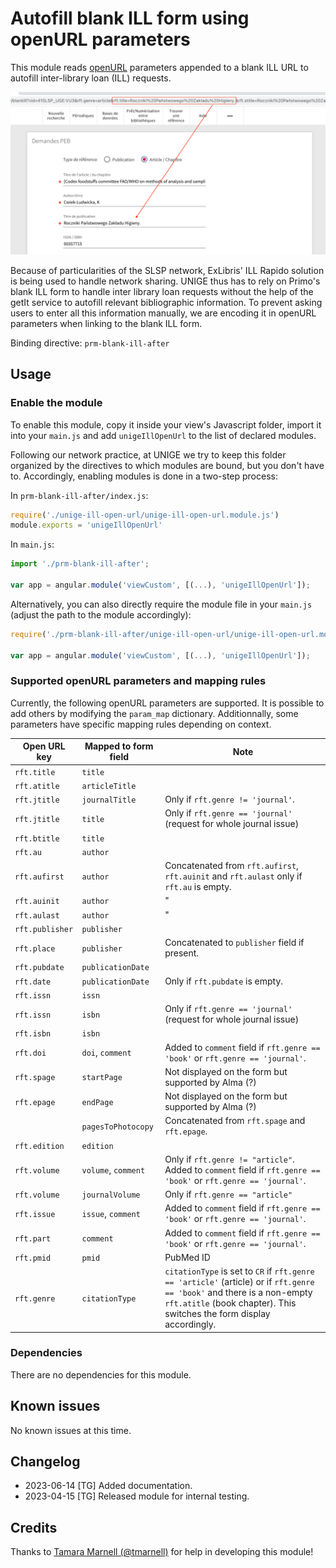 # Autofill blank ILL form using openURL parameters

This module reads [openURL](https://en.wikipedia.org/wiki/OpenURL) parameters appended to a blank ILL URL to autofill inter-library loan (ILL) requests.

![Screenshot of the Primo catalogue showing that openURL parameters in the ILL request URL are passed on to the displayed form.](unige-ill-open-url-display.png)


Because of particularities of the SLSP network, ExLibris' ILL Rapido solution is being used to handle network sharing. UNIGE thus has to rely
on Primo's blank ILL form to handle inter library loan requests without the help of the getIt service to autofill relevant bibliographic
information. To prevent asking users to enter all this information manually, we are encoding it in openURL parameters when linking to the
blank ILL form.

Binding directive: `prm-blank-ill-after`

## Usage

### Enable the module

To enable this module, copy it inside your view's Javascript folder, import it into your `main.js` and add `unigeIllOpenUrl` to the list of declared modules.

Following our network practice, at UNIGE we try to keep this folder organized by the directives to which modules are bound, but you don't have to.
Accordingly, enabling modules is done in a two-step process:

In `prm-blank-ill-after/index.js`:

```JavaScript
require('./unige-ill-open-url/unige-ill-open-url.module.js')
module.exports = 'unigeIllOpenUrl'

```

In `main.js`:

```JavaScript
import './prm-blank-ill-after';

var app = angular.module('viewCustom', [(...), 'unigeIllOpenUrl']);

```

Alternatively, you can also directly require the module file in your `main.js` (adjust the path to the module accordingly):

```JavaScript
require('./prm-blank-ill-after/unige-ill-open-url/unige-ill-open-url.module.js')

var app = angular.module('viewCustom', [(...), 'unigeIllOpenUrl']);

```

### Supported openURL parameters and mapping rules

Currently, the following openURL parameters are supported. It is possible to add others by modifying the `param_map` dictionary.
Additionnally, some parameters have specific mapping rules depending on context.

| Open URL key           | Mapped to form field | Note                                                          |
|------------------------|----------------------|---------------------------------------------------------------|
| `rft.title`            | `title`              |                                                               |
| `rft.atitle`           | `articleTitle`       |                                                               |
| `rft.jtitle`           | `journalTitle`       | Only if `rft.genre != 'journal'`.                             |
| `rft.jtitle`           | `title`              | Only if `rft.genre == 'journal'` (request for whole journal issue)                        |
| `rft.btitle`           | `title`              |                                                               |
| `rft.au`               | `author`             |                                                               |
| `rft.aufirst`          | `author`             | Concatenated from `rft.aufirst`, `rft.auinit` and `rft.aulast` only if `rft.au` is empty. |
| `rft.auinit`           | `author`             | "                                                             |
| `rft.aulast`           | `author`             | "                                                             |
| `rft.publisher`        | `publisher`          |                                                               |
| `rft.place`            | `publisher`          | Concatenated to `publisher` field if present.                 |
| `rft.pubdate`          | `publicationDate`    |                                                               |
| `rft.date`             | `publicationDate`    | Only if `rft.pubdate` is empty.                               |
| `rft.issn`             | `issn`               |                                                               |
| `rft.issn`             | `isbn`               | Only if `rft.genre == 'journal'` (request for whole journal issue)                        |
| `rft.isbn`             | `isbn`               |                                                               |
| `rft.doi`              | `doi`, `comment`     | Added to `comment` field if `rft.genre == 'book'` or `rft.genre == 'journal'`.            |
| `rft.spage`            | `startPage`          | Not displayed on the form but supported by Alma (?)           |
| `rft.epage`            | `endPage`            | Not displayed on the form but supported by Alma (?)           |
|                        | `pagesToPhotocopy`   | Concatenated from `rft.spage` and `rft.epage`.                |
| `rft.edition`          | `edition`            |                                                               |
| `rft.volume`           | `volume`, `comment`  | Only if `rft.genre != "article"`. Added to `comment` field if `rft.genre == 'book'` or `rft.genre == 'journal'`. |
| `rft.volume`           | `journalVolume`      | Only if `rft.genre == "article"`                              |
| `rft.issue`            | `issue`, `comment`   | Added to `comment` field if `rft.genre == 'book'` or `rft.genre == 'journal'`.            |
| `rft.part`             | `comment`            | Added to `comment` field if `rft.genre == 'book'` or `rft.genre == 'journal'`.            |
| `rft.pmid`             | `pmid`               | PubMed ID                                                     |
| `rft.genre`            | `citationType`       | `citationType` is set to `CR` if `rft.genre == 'article'` (article) or if `rft.genre == 'book'` and there is a non-empty `rft.atitle` (book chapter). This switches the form display accordingly. |

### Dependencies

There are no dependencies for this module.

## Known issues

No known issues at this time.

## Changelog

* 2023-06-14 [TG] Added documentation.
* 2023-04-15 [TG] Released module for internal testing.

## Credits

Thanks to [Tamara Marnell (@tmarnell)](https://github.com/tmarnell) for help in developing this module!